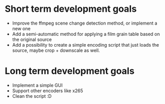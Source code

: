# Short term development goals
- Improve the ffmpeg scene change detection method, or implement a new one
- Add a semi-automatic method for applying a film grain table based on the original source
- Add a possibility to create a simple encoding script that just loads the source, maybe crop + downscale as well.
  
# Long term development goals
- Implement a simple GUI
- Support other encoders like x265
- Clean the script :D
